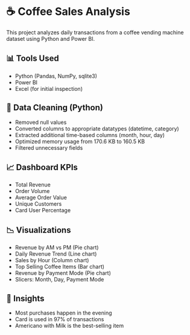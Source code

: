 # ☕ Coffee Sales Analysis 

This project analyzes daily transactions from a coffee vending machine dataset using Python and Power BI.

## 📊 Tools Used
- Python (Pandas, NumPy, sqlite3)
- Power BI
- Excel (for initial inspection)

## 🧹 Data Cleaning (Python)
- Removed null values
- Converted columns to appropriate datatypes (datetime, category)
- Extracted additional time-based columns (month, hour, day)
- Optimized memory usage from 170.6 KB to 160.5 KB
- Filtered unnecessary fields

## 📈 Dashboard KPIs
- Total Revenue
- Order Volume
- Average Order Value
- Unique Customers
- Card User Percentage

## 📉 Visualizations
- Revenue by AM vs PM (Pie chart)
- Daily Revenue Trend (Line chart)
- Sales by Hour (Column chart)
- Top Selling Coffee Items (Bar chart)
- Revenue by Payment Mode (Pie chart)
- Slicers: Month, Day, Payment Mode

## 📌 Insights
- Most purchases happen in the evening
- Card is used in 97% of transactions
- Americano with Milk is the best-selling item
